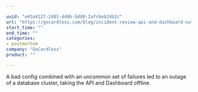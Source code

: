```yaml
---

uuid: "e43a4127-2401-4d6b-bd80-2afc6eb24b2c"
url: "https://gocardless.com/blog/incident-review-api-and-dashboard-outage-on-10th-october/"
start_time: ""
end_time: ""
categories:
- postmortem
company: "GoCardless"
product: ""

---
```


A bad config combined with an uncommon set of failures led to an outage of a database cluster, taking the API and Dashboard offline.
